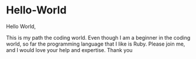 # Hello-World

Hello World,

This is my path the coding world.  Even though I am a beginner in the coding world, so far the programming language that I like is Ruby. Please join me, and I would love your help and expertise. Thank you

